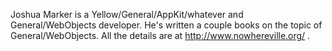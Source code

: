 Joshua Marker is a Yellow/General/AppKit/whatever and General/WebObjects developer. He's written a couple books on the topic of General/WebObjects. All the details are at http://www.nowhereville.org/ .